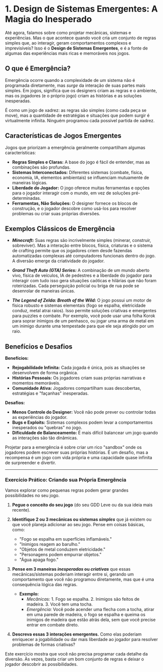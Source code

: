 # 1. Design de Sistemas Emergentes: A Magia do Inesperado

Até agora, falamos sobre como projetar mecânicas, sistemas e experiências. Mas o que acontece quando você cria um conjunto de regras simples que, ao interagir, geram comportamentos complexos e imprevisíveis? Isso é o **Design de Sistemas Emergentes**, e é a fonte de algumas das experiências mais ricas e memoráveis nos jogos.

## O que é Emergência?

Emergência ocorre quando a complexidade de um sistema não é programada diretamente, mas *surge* da interação de suas partes mais simples. Em jogos, significa que os designers criam as regras e o ambiente, mas os jogadores (e o próprio jogo) criam as histórias e as soluções inesperadas.

É como um jogo de xadrez: as regras são simples (como cada peça se move), mas a quantidade de estratégias e situações que podem surgir é virtualmente infinita. Ninguém programou cada possível partida de xadrez.

## Características de Jogos Emergentes

Jogos que priorizam a emergência geralmente compartilham algumas características:

-   **Regras Simples e Claras:** A base do jogo é fácil de entender, mas as combinações são profundas.
-   **Sistemas Interconectados:** Diferentes sistemas (combate, física, economia, IA, elementos ambientais) se influenciam mutuamente de maneiras lógicas.
-   **Liberdade do Jogador:** O jogo oferece muitas ferramentas e opções para o jogador interagir com o mundo, em vez de soluções pré-determinadas.
-   **Ferramentas, Não Soluções:** O designer fornece os blocos de construção, e o jogador descobre como usá-los para resolver problemas ou criar suas próprias diversões.

## Exemplos Clássicos de Emergência

-   ***Minecraft:*** Suas regras são incrivelmente simples (minerar, construir, sobreviver). Mas a interação entre blocos, física, criaturas e o sistema de crafting permite que os jogadores criem desde fazendas automatizadas complexas até computadores funcionais dentro do jogo. A diversão emerge da criatividade do jogador.

-   ***Grand Theft Auto (GTA) Series:*** A combinação de um mundo aberto vivo, física de veículos, IA de pedestres e a liberdade do jogador para interagir com tudo isso gera situações caóticas e hilárias que não foram roteirizadas. Cada perseguição policial ou briga de rua pode se desenrolar de maneiras únicas.

-   ***The Legend of Zelda: Breath of the Wild:*** O jogo possui um motor de física robusto e sistemas elementais (fogo se espalha, eletricidade conduz, metal atrai raios). Isso permite soluções criativas e emergentes para puzzles e combate. Por exemplo, você pode usar uma folha Korok para soprar inimigos de um penhasco, ou jogar uma arma de metal em um inimigo durante uma tempestade para que ele seja atingido por um raio.

## Benefícios e Desafios

**Benefícios:**

-   **Rejogabilidade Infinita:** Cada jogada é única, pois as situações se desenvolvem de forma orgânica.
-   **Histórias Pessoais:** Os jogadores criam suas próprias narrativas e momentos memoráveis.
-   **Comunidade Ativa:** Jogadores compartilham suas descobertas, estratégias e "façanhas" inesperadas.

**Desafios:**

-   **Menos Controle do Designer:** Você não pode prever ou controlar todas as experiências do jogador.
-   **Bugs e Exploits:** Sistemas complexos podem levar a comportamentos inesperados ou "quebras" no jogo.
-   **Dificuldade de Balanceamento:** É mais difícil balancear um jogo quando as interações são tão dinâmicas.

Projetar para a emergência é sobre criar um rico "sandbox" onde os jogadores podem escrever suas próprias histórias. É um desafio, mas a recompensa é um jogo com vida própria e uma capacidade quase infinita de surpreender e divertir.

---

### Exercício Prático: Criando sua Própria Emergência

Vamos explorar como pequenas regras podem gerar grandes possibilidades no seu jogo.

1.  **Pegue o conceito do seu jogo** (do seu GDD Leve ou da sua ideia mais recente).
2.  **Identifique 2 ou 3 mecânicas ou sistemas *simples*** que já existem ou que você planeja adicionar ao seu jogo. Pense em coisas básicas, como:
    *   "Fogo se espalha em superfícies inflamáveis."
    *   "Inimigos reagem ao barulho."
    *   "Objetos de metal conduzem eletricidade."
    *   "Personagens podem empurrar objetos."
    *   "Água apaga fogo."
3.  **Pense em 3 maneiras *inesperadas* ou *criativas*** que essas mecânicas/sistemas poderiam interagir entre si, gerando um comportamento que você não programou diretamente, mas que é uma consequência lógica das regras.

    *   **Exemplo:**
        *   *Mecânicas:* 1. Fogo se espalha. 2. Inimigos são feitos de madeira. 3. Você tem uma tocha.
        *   *Emergência:* Você pode acender uma flecha com a tocha, atirar em uma parede de madeira, o fogo se espalha e queima os inimigos de madeira que estão atrás dela, sem que você precise entrar em combate direto.

4.  **Descreva essas 3 interações emergentes.** Como elas poderiam enriquecer a jogabilidade ou dar mais liberdade ao jogador para resolver problemas de formas criativas?

Este exercício mostra que você não precisa programar cada detalhe da diversão. Às vezes, basta criar um bom conjunto de regras e deixar o jogador descobrir as possibilidades.
